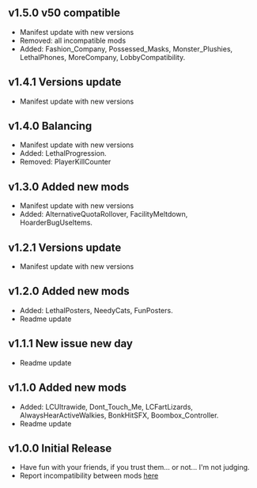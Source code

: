 ## v1.5.0 v50 compatible
- Manifest update with new versions
- Removed: all incompatible mods
- Added: Fashion_Company, Possessed_Masks, Monster_Plushies, LethalPhones, MoreCompany, LobbyCompatibility.

## v1.4.1 Versions update
- Manifest update with new versions

## v1.4.0 Balancing
- Manifest update with new versions
- Added: LethalProgression.
- Removed: PlayerKillCounter

## v1.3.0 Added new mods
- Manifest update with new versions
- Added: AlternativeQuotaRollover, FacilityMeltdown, HoarderBugUseItems.

## v1.2.1 Versions update
- Manifest update with new versions

## v1.2.0 Added new mods
- Added: LethalPosters, NeedyCats, FunPosters.
- Readme update

## v1.1.1 New issue new day
- Readme update

## v1.1.0 Added new mods
- Added: LCUltrawide, Dont_Touch_Me, LCFartLizards, AlwaysHearActiveWalkies, BonkHitSFX, Boombox_Controller.
- Readme update

## v1.0.0 Initial Release
- Have fun with your friends, if you trust them... or not... I'm not judging.
- Report incompatibility between mods [here](https://github.com/IlBuonTommy/Kavpack/issues)